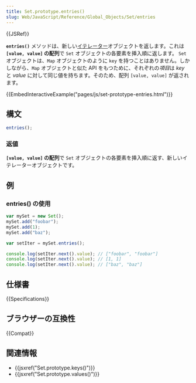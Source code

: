 ```yaml
---
title: Set.prototype.entries()
slug: Web/JavaScript/Reference/Global_Objects/Set/entries
---
```


{{JSRef}}

**`entries()`** メソッドは、新しい[イテレーター](/ja/docs/Web/JavaScript/Guide/Iterators_and_Generators)オブジェクトを返します。これは **`[value, value]` の配列**で `Set` オブジェクトの各要素を挿入順に返します。 `Set` オブジェクトは、`Map` オブジェクトのように `key` を持つことはありません。しかしながら、`Map` オブジェクトと似た API をもつために、それぞれの*項目*は _key_ と _value_ に対して同じ値を持ちます。そのため、配列 `[value, value]` が返されます。

{{EmbedInteractiveExample("pages/js/set-prototype-entries.html")}}

## 構文

```js
entries();
```

### 返値

**`[value, value]` の配列**で `Set` オブジェクトの各要素を挿入順に返す、新しいイテレーターオブジェクトです。

## 例

### entries() の使用

```js
var mySet = new Set();
mySet.add("foobar");
mySet.add(1);
mySet.add("baz");

var setIter = mySet.entries();

console.log(setIter.next().value); // ["foobar", "foobar"]
console.log(setIter.next().value); // [1, 1]
console.log(setIter.next().value); // ["baz", "baz"]
```

## 仕様書

{{Specifications}}

## ブラウザーの互換性

{{Compat}}

## 関連情報

- {{jsxref("Set.prototype.keys()")}}
- {{jsxref("Set.prototype.values()")}}
